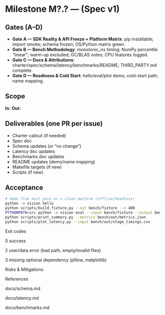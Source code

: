 # Milestone M?.? — <Name> (Spec v1)

## Gates (A–D)

- **Gate A — SDK Reality & API Freeze + Platform Matrix**: pip installable; import smoke; schema frozen; OS/Python matrix green.
- **Gate B — Bench Methodology**: monotonic_ns timing; NumPy percentile "linear"; warm-up excluded; GC/BLAS notes; CPU features logged.
- **Gate C — Docs & Attributions**: charter/spec/schema/latency/benchmarks/README; THIRD_PARTY.md complete.
- **Gate D — Readiness & Cold Start**: hello/eval/plot demo; cold-start path; name mapping.

## Scope

**In:** <bullets>
**Out:** <bullets>

## Deliverables (one PR per issue)

- Charter callout (if needed)
- Spec doc
- Schema updates (or “no change”)
- Latency doc updates
- Benchmarks doc updates
- README updates (demo/name mapping)
- Makefile targets (if new)
- Scripts (if new)

## Acceptance

```bash
# demo flow must pass on a clean machine (offline/headless)
python -m vision hello
python scripts/build_fixture.py --out bench/fixture --n 400
PYTHONPATH=src python -m vision eval --input bench/fixture --output bench/out
python scripts/print_summary.py --metrics bench/out/metrics.json
python scripts/plot_latency.py --input bench/out/stage_timings.csv
```

Exit codes

0 success

2 user/data error (bad path, empty/invalid files)

3 missing optional dependency (pillow, matplotlib)

Risks & Mitigations
<short bullets>

References

docs/schema.md

docs/latency.md

docs/benchmarks.md

